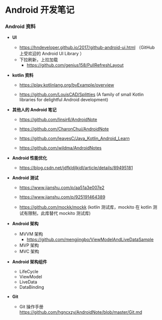 # Android 开发笔记

### Android 资料



- **UI**

  - https://hndeveloper.github.io/2017/github-android-ui.html （GitHub上受欢迎的 Android UI Library ）
  - 下拉刷新，上拉加载
    - https://github.com/genius158/PullRefreshLayout

- **kotlin 资料**

  - https://play.kotlinlang.org/byExample/overview

  - https://github.com/LouisCAD/Splitties (A family of small Kotlin libraries for delightful Android development)

- **其他人的 Android 笔记**

  - https://github.com/linsir6/AndroidNote

  - https://github.com/CharonChui/AndroidNote

  - https://github.com/leavesC/Java_Kotlin_Android_Learn
  - https://github.com/wildma/AndroidNotes

- **Android 性能优化**

  - https://blog.csdn.net/jdfkldjlkjdl/article/details/89495181

- **Android 测试**

  - https://www.jianshu.com/p/aa51a3e007e2

  - https://www.jianshu.com/p/925191464389

  - https://github.com/mockk/mockk (kotlin 测试库，mockito 在 kotlin 测试有限制，此库替代 mockito 测试库)

- **Android 架构**
  - MVVM 架构
    - https://github.com/mengjingbo/ViewModelAndLiveDataSample
  - MVP 架构
  - MVC 架构

- **Android 架构组件**
  - LifeCycle
  - ViewModel
  - LiveData
  - DataBinding
  
- **Git**
  - Git 操作手册 https://github.com/hgncxzy/AndroidNote/blob/master/Git.md
